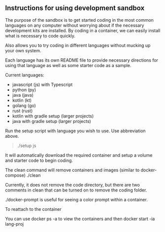 ## Instructions for using development sandbox

The purpose of the sandbox is to get started coding in the most common languages
on any computer without worrying about if the necessary development kits are
installed.  By coding in a container, we can easily install what is necessary to
code quickly. 

Also allows you to try coding in different languages without mucking up your own
system.

Each language has its own README file to provide necessary directions for using
that language as well as some starter code as a sample.

Current languages: 
* javascript (js) with Typescript
* python (py)
* java (java)
* kotlin (kt)
* golang (go)
* rust (rust)
* kotlin with gradle setup (larger projects)
* java with gradle setup (larger projects)

Run the setup script with language you wish to use.  Use abbreviation above.

>  ./setup js

It will automatically download the required container and setup a volume and
starter code to begin coding.

The clean command will remove containers and images (similar to docker-compose)
  ./clean

Currently, it does not remove the code directory, but there are two comments in
clean that can be turned on to remove the coding folder.

  ./docker-prompt is useful for seeing a color prompt within a container.

To reattach to the container

You can use docker ps -a to view the containers and then docker start -ia
lang-proj
